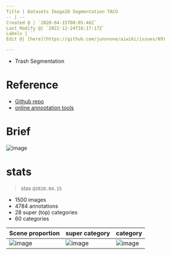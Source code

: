 ```yaml
---
Title | Datasets Image2D Segmentation TACO
-- | --
Created @ | `2020-04-15T08:05:46Z`
Last Modify @| `2022-12-24T16:17:17Z`
Labels | ``
Edit @| [here](https://github.com/junxnone/aiwiki/issues/89)

---
```

- Trash Segmentation 

# Reference

- [Github repo](https://github.com/pedropro/TACO)
- [online annootation tools](http://tacodataset.org/annotate)

# Brief
![image](https://user-images.githubusercontent.com/2216970/79313522-0b6d6600-7f33-11ea-9bb5-052e3a33defe.png)

# stats
> stas `@2020.04.15`

- 1500 images 
- 4784 annotations
- 28 super (top) categories
- 60 categories

Scene proportion | super category | category 
-- | -- | --
![image](https://user-images.githubusercontent.com/2216970/79313698-4ec7d480-7f33-11ea-89fc-04736587121e.png) | ![image](https://user-images.githubusercontent.com/2216970/79313678-440d3f80-7f33-11ea-8f16-36eee9e8599c.png) | ![image](https://user-images.githubusercontent.com/2216970/79313681-45d70300-7f33-11ea-87c2-4422fafee3e7.png)


